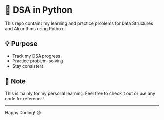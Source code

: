 # 🐍 DSA in Python

This repo contains my learning and practice problems for Data Structures and Algorithms using Python.

## 💡 Purpose

- Track my DSA progress
- Practice problem-solving
- Stay consistent


## 📌 Note

This is mainly for my personal learning. Feel free to check it out or use any code for reference!

---

Happy Coding! 😄
